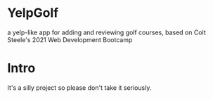 # YelpGolf
a yelp-like app for adding and reviewing golf courses, based on Colt Steele's 2021 Web Development Bootcamp

# Intro
It's a silly project so please don't take it seriously.
